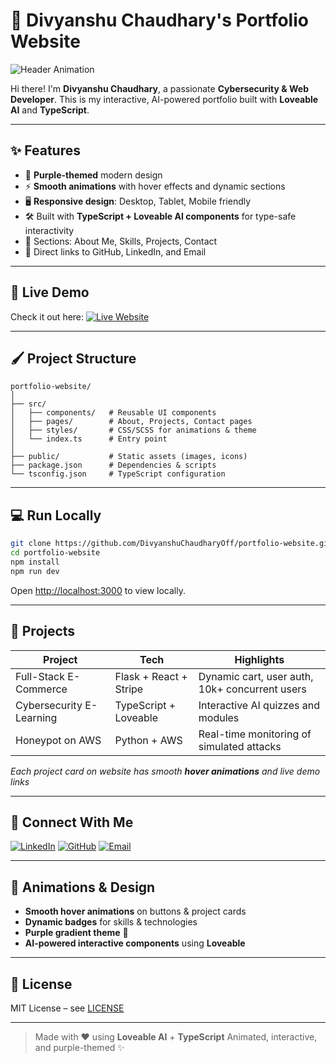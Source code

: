 # 🌌 Divyanshu Chaudhary's Portfolio Website

![Header Animation](https://img.shields.io/badge/Portfolio-🚀-purple?style=for-the-badge\&logo=github)

Hi there! I'm **Divyanshu Chaudhary**, a passionate **Cybersecurity & Web Developer**.
This is my interactive, AI-powered portfolio built with **Loveable AI** and **TypeScript**.

---

## ✨ Features

* 💜 **Purple-themed** modern design
* ⚡ **Smooth animations** with hover effects and dynamic sections
* 🖥 **Responsive design**: Desktop, Tablet, Mobile friendly
* 🛠 Built with **TypeScript + Loveable AI components** for type-safe interactivity
* 📂 Sections: About Me, Skills, Projects, Contact
* 🔗 Direct links to GitHub, LinkedIn, and Email

---

## 🚀 Live Demo

Check it out here:
[![Live Website](https://img.shields.io/badge/Live-Demo-purple?style=for-the-badge)](https://yourwebsite.com)

---

## 🖌 Project Structure

```text
portfolio-website/
│
├── src/
│   ├── components/   # Reusable UI components
│   ├── pages/        # About, Projects, Contact pages
│   ├── styles/       # CSS/SCSS for animations & theme
│   └── index.ts      # Entry point
│
├── public/           # Static assets (images, icons)
├── package.json      # Dependencies & scripts
└── tsconfig.json     # TypeScript configuration
```

---

## 💻 Run Locally

```bash
git clone https://github.com/DivyanshuChaudharyOff/portfolio-website.git
cd portfolio-website
npm install
npm run dev
```

Open [http://localhost:3000](http://localhost:3000) to view locally.

---

## 🌟 Projects

| Project                  | Tech                   | Highlights                                     |
| ------------------------ | ---------------------- | ---------------------------------------------- |
| Full-Stack E-Commerce    | Flask + React + Stripe | Dynamic cart, user auth, 10k+ concurrent users |
| Cybersecurity E-Learning | TypeScript + Loveable  | Interactive AI quizzes and modules             |
| Honeypot on AWS          | Python + AWS           | Real-time monitoring of simulated attacks      |

*Each project card on website has smooth **hover animations** and live demo links*

---

## 🔗 Connect With Me

[![LinkedIn](https://img.shields.io/badge/LinkedIn-0077B5?style=for-the-badge\&logo=linkedin\&logoColor=white)](https://linkedin.com/in/divyanshu-chaudhary-407907230)
[![GitHub](https://img.shields.io/badge/GitHub-181717?style=for-the-badge\&logo=github\&logoColor=white)](https://github.com/DivyanshuChaudharyOff)
[![Email](https://img.shields.io/badge/Email-D14836?style=for-the-badge\&logo=gmail\&logoColor=white)](mailto:divyanshuchaudhary304@gmail.com)

---

## 🎨 Animations & Design

* **Smooth hover animations** on buttons & project cards
* **Dynamic badges** for skills & technologies
* **Purple gradient theme** 🌌
* **AI-powered interactive components** using **Loveable**

---

## 📄 License

MIT License – see [LICENSE](LICENSE)

---

> Made with ❤️ using **Loveable AI** + **TypeScript**
> Animated, interactive, and purple-themed ✨
